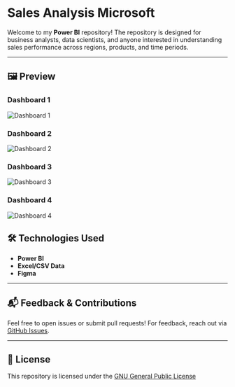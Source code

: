 # Sales Analysis Microsoft

Welcome to my **Power BI** repository! The repository is designed for business analysts, data scientists, and anyone interested in understanding sales performance across regions, products, and time periods.

---

## 🖼️ Preview

### Dashboard 1
<img src="https://res.cloudinary.com/dcs2ww2g5/image/upload/v1756722392/BI_1_nxqs4l.png" alt="Dashboard 1">

### Dashboard 2
<img src="https://res.cloudinary.com/dcs2ww2g5/image/upload/v1757494577/USA_Resturant_Analysis_uhfp5n.png" alt="Dashboard 2">

### Dashboard 3
<img src="https://res.cloudinary.com/dcs2ww2g5/image/upload/v1756892093/BI_3_unym8w.png" alt="Dashboard 3">

### Dashboard 4
<img src="https://res.cloudinary.com/dcs2ww2g5/image/upload/v1757529508/BI_4_ssoqlu.png" alt="Dashboard 4">




## 🛠️ Technologies Used

- **Power BI**
- **Excel/CSV Data**
- **Figma**

---

## 📬 Feedback & Contributions

Feel free to open issues or submit pull requests! For feedback, reach out via [GitHub Issues](https://github.com/i-am-faith/Sales-Analysis-Microsoft/issues).

---

## 📃 License

This repository is licensed under the <a href="https://www.gnu.org/licenses/gpl-3.0.en.html">GNU General Public License</a>
